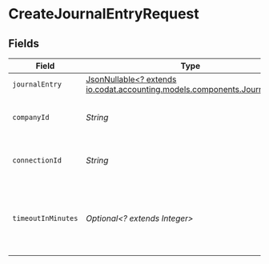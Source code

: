 # CreateJournalEntryRequest


## Fields

| Field                                                                                                                 | Type                                                                                                                  | Required                                                                                                              | Description                                                                                                           | Example                                                                                                               |
| --------------------------------------------------------------------------------------------------------------------- | --------------------------------------------------------------------------------------------------------------------- | --------------------------------------------------------------------------------------------------------------------- | --------------------------------------------------------------------------------------------------------------------- | --------------------------------------------------------------------------------------------------------------------- |
| `journalEntry`                                                                                                        | [JsonNullable<? extends io.codat.accounting.models.components.JournalEntry>](../../models/components/JournalEntry.md) | :heavy_minus_sign:                                                                                                    | N/A                                                                                                                   |                                                                                                                       |
| `companyId`                                                                                                           | *String*                                                                                                              | :heavy_check_mark:                                                                                                    | Unique identifier for a company.                                                                                      | 8a210b68-6988-11ed-a1eb-0242ac120002                                                                                  |
| `connectionId`                                                                                                        | *String*                                                                                                              | :heavy_check_mark:                                                                                                    | Unique identifier for a connection.                                                                                   | 2e9d2c44-f675-40ba-8049-353bfcb5e171                                                                                  |
| `timeoutInMinutes`                                                                                                    | *Optional<? extends Integer>*                                                                                         | :heavy_minus_sign:                                                                                                    | Time limit for the push operation to complete before it is timed out.                                                 |                                                                                                                       |